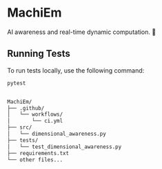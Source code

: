 # MachiEm

AI awareness and real-time dynamic computation. 🤖

## Running Tests

To run tests locally, use the following command:

```bash
pytest


MachiEm/
├── .github/
│   └── workflows/
│       └── ci.yml
├── src/
│   └── dimensional_awareness.py
├── tests/
│   └── test_dimensional_awareness.py
├── requirements.txt
└── other files...
